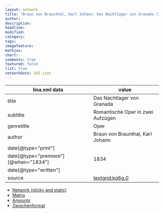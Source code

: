 ```yaml
---
layout: network
title: "Braun von Braunthal, Karl Johann: Das Nachtlager von Granada (1834)"
author:
description:
headline:
modified:
category:
tags:
imagefeature: 
mathjax: 
chart: 
comments: true
featured: false
list: true
networkdata: 202.json
---
```

lina.xml data  | value
------------- | -------------
title|Das Nachtlager von Granada
subtitle|Romantische Oper in zwei Aufzügen
genretitle|Oper
author|Braun von Braunthal, Karl Johann
date[@type="print"]|
date[@type="premiere"][@when="1834"]|1834
date[@type="written"]|
source|[textgrid:kq6g.0](https://textgridlab.org/1.0/tgcrud-public/rest/textgrid:kq6g.0/data)



* [Network (sticky and static)](/linas/network202)
* [Matrix](/linas/matrix202)
* [Amounts](/linas/amount202)
* [Zwischenformat](/linas/lina202 )
